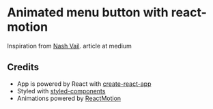 # Animated menu button with react-motion

Inspiration from  [Nash Vail](https://medium.com/@nashvail/a-gentle-introduction-to-react-motion-dc50dd9f2459). article at medium




## Credits
*   App is powered by React with [create-react-app](https://github.com/facebookincubator/create-react-app)
*   Styled with [styled-components](https://github.com/styled-components/styled-components)
*   Animations powered by [ReactMotion](https://github.com/chenglou/react-motion)
